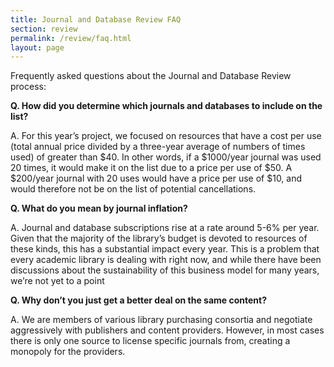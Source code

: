 ```yaml
---
title: Journal and Database Review FAQ
section: review
permalink: /review/faq.html
layout: page
---
```


Frequently asked questions about the Journal and Database Review process:

**Q. How did you determine which journals and databases to include on the list?**

A. For this year’s project, we focused on resources that have a cost per use (total annual price divided by a three-year average of numbers of times used) of greater than $40. In other words, if a $1000/year journal was used 20 times, it would make it on the list due to a price per use of $50. A $200/year journal with 20 uses would have a price per use of $10, and would therefore not be on the list of potential cancellations.
 
**Q. What do you mean by journal inflation?**

A. Journal and database subscriptions rise at a rate around 5-6% per year. Given that the majority of the library’s budget is devoted to resources of these kinds, this has a substantial impact every year. This is a problem that every academic library is dealing with right now, and while there have been discussions about the sustainability of this business model for many years, we’re not yet to a point 
 
**Q. Why don’t you just get a better deal on the same content?**

A. We are members of various library purchasing consortia and negotiate aggressively with publishers and content providers. However, in most cases there is only one source to license specific journals from, creating a monopoly for the providers. 

